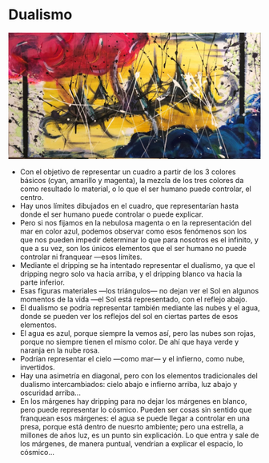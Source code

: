 # Dualismo

![](./img/04/Dualismo.jpg)

- Con el objetivo de representar un cuadro a partir de los 3 colores básicos (cyan, amarillo y magenta), la mezcla de los tres colores da como resultado lo material, o lo que el ser humano puede controlar, el centro.
- Hay unos límites dibujados en el cuadro, que representarían hasta donde el ser humano puede controlar o puede explicar.
- Pero si nos fijamos en la nebulosa magenta o en la representación del mar en color azul, podemos observar como esos fenómenos son los que nos pueden impedir determinar lo que para nosotros es el infinito, y que a su vez, son los únicos elementos que el ser humano no puede controlar ni franquear —esos límites.
- Mediante el dripping se ha intentado representar el dualismo, ya que el dripping negro solo va hacia arriba, y el dripping blanco va hacia la parte inferior.
- Esas figuras materiales —los triángulos— no dejan ver el Sol en algunos momentos de la vida —el Sol está representado, con el reflejo abajo.
- El dualismo se podría representar también mediante las nubes y el agua, donde se pueden ver los reflejos del sol en ciertas partes de esos elementos.
- El agua es azul, porque siempre la vemos así, pero las nubes son rojas, porque no siempre tienen el mismo color. De ahí que haya verde y naranja en la nube rosa.
- Podrían representar el cielo —como mar— y el infierno, como nube, invertidos.
- Hay una asimetría en diagonal, pero con los elementos tradicionales del dualismo intercambiados: cielo abajo e infierno arriba, luz abajo y oscuridad arriba...
- En los márgenes hay dripping para no dejar los márgenes en blanco, pero puede representar lo cósmico. Pueden ser cosas sin sentido que franquean esos márgenes: el agua se puede llegar a controlar en una presa, porque está dentro de nuesrto ambiente; pero una estrella, a millones de años luz, es un punto sin explicación. Lo que entra y sale de los márgenes, de manera puntual, vendrían a explicar el espacio, lo cósmico...
